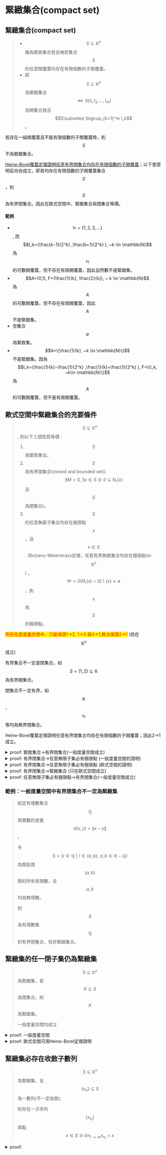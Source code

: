 # 緊緻集合(compact set)

## 緊緻集合(compact set)

> * $$S\subseteq \mathbb{R}^n$$ 稱為緊致集合若且唯若集合$$S$$的任意開覆蓋均存在有限個數的子開覆蓋。
> * 即$$S\subseteq \mathbb{R}^n$$為緊緻集合 $$\Leftrightarrow \exists \{I_1, I_2,\ldots, I_m\}$$為開集合族且 $$S\subseteq \bigcup_{k=1}^m I_k$$。
>


若存在一組開覆蓋且不能有限個數的子開覆蓋時，則$$S$$不為緊緻集合。

[Heine-Borel覆蓋定理證明任意有界閉集合均存在有限個數的子開覆蓋](covering.md#heineborel-fu-gai-ding-li)；以下會證明反向也成立，即若均存在有限個數的子開覆蓋集合$$S$$，則$$S$$為有界閉集合。因此在歐式空間中，緊緻集合與閉集合等價。

#### 範例

* $$\mathbb{N}=\{1,2,3,\ldots\}$$, 而$$I_k=(\frac{k−1}{2^k} ,\frac{k+1}{2^k} ), ~k \in \mathbb{N}$$為$$\mathbb{N}$$的可數開覆蓋，但不存在有限開覆蓋，因此自然數不是緊緻集。
* $$A=(0,1), F=(\frac{1}{k}, \frac{2}{k}), ~ k \in \mathbb{N}$$  為$$A$$的可數開覆蓋，但不存在有限開覆蓋，因此$$A$$不是緊緻集。
* 空集合$$\emptyset$$ 為緊致集。
* $$A=\{\frac{1}{k}, ~k \in \mathbb{N}\}$$不是緊緻集。因為 $$I_k=(\frac{1}{k}−\frac{1}{2^k} ,\frac{1}{k}+\frac{1}{2^k} ), F=\{I_k, ~k\in \mathbb{N}\}$$為$$A$$的可數開覆蓋，但不是有限開覆蓋。

## 歐式空間中緊緻集合的充要條件

> $$S \subseteq \mathbb{R}^n$$, 則以下三個性質等價：
>
> 1. $$S$$為緊致集合。
> 2. $$S$$為有界閉集合(closed and bounded set)($$\exists M >0, \exists x\in S \ni S \subseteq N_r (x)$$且 $$S$$為閉集合)。
> 3. $$S$$的任意無窮子集合均存在極限點$$x$$，且$$x∈S$$.  (Bolzano-Weierstrass定理，任意有界無窮集合均存在極限點(in $$\mathbb{R}^n$$)
>    。$$\forall r>0 (N_r (x)\cap S)\setminus \{x\} \neq \emptyset$$，則$$x$$為$$S$$的極限點。
>

<mark style="color:red;">而在任意度量空間中，只能保證1->2, 1->3 與3->1,無法保證2->1</mark> (但在$$\mathbb{R}^n$$ 成立)

有界集合不一定是閉集合，如$$S=(1,2) \subseteq \mathbb{R}$$為有界開集合。

閉集合不一定有界，如$$\mathbb{R}$$，$$\mathbb{N}$$等均為無界閉集合。

Heine-Borel覆蓋定理證明任意有界閉集合均存在有限個數的子開覆蓋；因此2->1成立。

<details>

<summary>proof: 緊致集合->有界閉集合(一般度量空間成立) </summary>

令$$p \in S$$, 可得球集合族 $$\{N_1 (p), N_2 (p),\ldots, N_k (p), \ldots\}, k \in \mathbb{N}$$為$$S$$的可數開覆蓋。

由緊致集合條件可得有限子集合族為$$S$$的開覆蓋，即 $$S \subseteq \bigcup_{k=1}^m N_k (p)$$。

因此可得$$S$$為有界集合 -- (1)。

(反證法) 假設$$S$$不為閉集合

由[閉集合包含其所有極限點的或質 ](../metric-space/closed-set.md#bi-ji-he-bao-han-qi-suo-you-ji-xian-dian)知存在$$S$$的極限點$$y$$且$$y \notin S$$。

若$$x\in S$$, 因為$$y \notin S$$, 可得$$r_x=\|x−y\|/2>0, ~ \forall x$$, 且$$\{N_{r_x } (x), ~ x∈S\}$$為$$S$$的開覆蓋。

由為$$S$$為緊緻集，由定義得存在有限個開球集合覆蓋$$S$$, 即 $$S\subseteq \bigcup_{k=1}^m N_{r_k} (x_k)$$。

令$$r=\min \{r_1,r_2,\ldots,r_m \}$$, 可得$$N_r (y) \cap N_{r_k} (x_k )= \emptyset$$。

$$x \in N_r (y) \Rightarrow \|x−y\|<r \leq r_k$$

由三角不等式得 $$\| y−x_k \| \leq \|y−x\|+\|x−x_k\|$$

所以 $$\| x−x_k \| \geq \|y−x_k \|−\|x−y\|=2r_k−\|x−y\|>k$$

因此 $$x \notin N_{r_k} (x_k)$$

即$$N_r (y) \cap S=\emptyset$$，此與$$y$$為$$S$$的極限點矛盾，因此$$S$$為閉集合--(2)

由(1)(2)得2成立 (QED)

</details> 

<details>

<summary>proof: 有界閉集合->任意無限子集必有極限點 (一般度量空間的證明) </summary>

反證法：

令$$T \subseteq S$$為無限多點的子集合，且假設$$T$$沒有極限點(in $$S$$或$$T$$)。

則$$\forall x \in S, ~ \exists r > 0 \ni B_r(x) \cap T - \{x\} = \empty $$ if $$x \notin T$$。

將滿足上述條件的開球$$B_r(x)$$取聯集，可得集合$$\displaystyle S \bigcup_{x \in S} B_r(x)$$的開覆蓋。

因為$$S$$為緊緻集，因此必存在可數開覆蓋$$S \displaystyle \bigcup_{i=1}^n B_{r_i}(x_i), ~ x_i \in S$$。

因此可得 $$ \displaystyle T \subseteq \bigcup_{i=1}^n B_{r_i}(x_i)$$。

但因為每個開球$$B_{r_i}(x_i)$$與集合$$T$$沒有交集，與假設不符，因此$$T$$必有極限點(QED)


</details>



<details>

<summary>proof: 有界閉集合->任意無限子集必有極限點 (歐式空間的證明) </summary>

令 $$T\subseteq S$$, 且$$T$$中有無限多個元素。因為$$S$$為有界集合，因此$$T$$為有界集合。

由[Bolzano-Weierstrass定理](bolzano-weierstrass-theorem.md) 得若$$T \subseteq \mathbb{R}^n$$ 為有界集合且$$T$$包含了無窮多個點，則存在至少一點$$x \in \mathbb{R}^n$$為$$T$$的極限點。

令$$x$$為$$T$$的極限點且$$T \subseteq S$$，則$$x$$為$$S$$的極限點。

因為$$S$$為閉集合，因此所有$$S$$的極限點均為$$S$$的元素，而$$x$$為$$S$$的極限點，因此$$x \in S$$ (QED)

</details>



<details>

<summary>proof:  有界閉集合->緊緻集合 (只在歐式空間成立) </summary>

可由Heine-Borel覆蓋定理證明任意有界閉集合均存在有限個數的子開覆蓋得出。

</details> 



<details>

<summary>proof: 任意無限子集必有極限點->有界閉集合(一般度量空間成立) </summary>

若$$S$$為無界集合，則$$∀m>0 ~\exists x_m \in S \ni \|x_m\|>m$$

取$$T=\{x_1,x_2,\ldots\}$$為$$S$$的無窮子集合，由條件3可知$$T$$存在極限點$$y \in S$$。

取$$m>1+\|y\|$$, 可得 $$\|x_m−y\| \geq \|x_m \|−\|y\|>m−\|y\|>1$$, 即$$y$$不是$$T$$的極限點（矛盾），因此$$S$$為有界集合。(QED)

</details> 

### 範例：一般度量空間中有界閉集合不一定為緊緻集

> 給定有理數集合$$\mathbb{Q}$$與實數的度量$$d(x,y)=\lVert x - y \rVert$$。
> 
> 令$$S=\{r \in \mathbb{Q} ~|~ r \in (a,b), ~a, b \in \mathbb{R- Q} \}$$為開區間$$(a,b)$$間的所有有理數，且$$a,b$$均為無理數。
> 
> 則$$S$$為有理數集$$\mathbb{Q}$$的有界閉集合，但非緊緻集合。


## 緊緻集的任一閉子集仍為緊緻集

> $$ S\subseteq \mathbb{R}^n$$為緊緻集，若$$ K \subseteq S$$為閉集合，則$$K$$為緊緻集。
>
> 一般度量空間均成立

<details>

<summary> proof: 一般度量空間 </summary>

令$$\{O_i\}_{i \in I}$$為集合$$K$$的開覆蓋，即$$\displaystyle K \subseteq \bigcup_{i \in I}O_i$$。

可得$$ \displaystyle S \subseteq \bigcup_{i \in I} O_i \cup K^c$$。

因為$$S$$為緊緻集，由定義得存在有限開覆蓋 $$ \displaystyle S \subseteq \bigcup_{i=1}^n O_i \cup K^c$$

因此可得$$ \displaystyle K \subseteq \bigcup_{i=1}^n O_i$$ (QED)

</details>

<details>

<summary> proof: 歐式空間可用Heine-Borel定理證明 </summary>

因為$$S$$為緊緻集，所以$$S$$為有界閉集合。

因為$$K \subseteq S$$且$$S$$為有界集合，所以$$K$$為有界集合。

因為$$K$$為有界閉集合，依Heine-Borel定理得$$K$$為緊緻集合。(QED)

</details>

## 緊緻集必存在收斂子數列

> $$S \subseteq \mathbb{R}^n$$為緊緻集，且$$\{x_n\} \subseteq S$$為一數列(不一定收斂), 
>
> 則存在一子序列$$\{x_{n_i}\}$$與點$$x \in S \ni \displaystyle \lim_{i \rightarrow \infty} x_{n_i} = x$$

<details>

<summary> proof:  </summary>

若數列$$\{x_n\}$$為有限集，則可直接使用其上(下)界得出$$x_{n_1} = x_{n_2} = \dots = x$$。

如列為$$\{x_n\}$$為無限集，因為$$S$$為緊緻集，則其無限子集必有一極限點。(QED)


</details>
